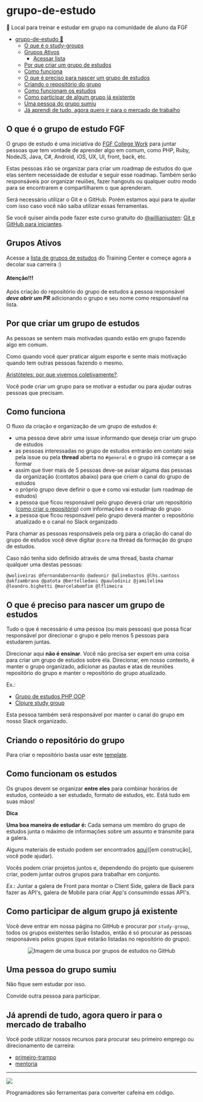# grupo-de-estudo
:book: Local para treinar e estudar em grupo na comunidade de aluno da FGF

<!-- TOC depthFrom:1 depthTo:6 withLinks:1 updateOnSave:0 orderedList:0 -->

- [grupo-de-estudo 📖](#grupo-de-estudo)
	- [O que é o study-groups](#o-que-e-o-grupo-de-estudo-fgf)
	- [Grupos Ativos](#grupos-ativos)
	    - [Acessar lista]()
	- [Por que criar um grupo de estudos](#por-que-criar-um-grupo-de-estudos)
	- [Como funciona](#como-funciona)
	- [O que é preciso para nascer um grupo de estudos](#o-que-é-preciso-para-nascer-um-grupo-de-estudos)
	- [Criando o repositório do grupo](#criando-o-repositório-do-grupo)
	- [Como funcionam os estudos](#como-funcionam-os-estudos)
	- [Como participar de algum grupo já existente](#como-participar-de-algum-grupo-já-existente)
	- [Uma pessoa do grupo sumiu](#uma-pessoa-do-grupo-sumiu)
	- [Já aprendi de tudo, agora quero ir para o mercado de trabalho](#já-aprendi-de-tudo-agora-quero-ir-para-o-mercado-de-trabalho)

<!-- /TOC -->

## O que é o grupo de estudo FGF

O grupo de estudo é uma iniciativa do [FGF College Work]() para juntar pessoas que tem vontade de aprender algo em comum, como PHP, Ruby, NodeJS, Java, C#, Android, iOS, UX, UI, front, back, etc.

Estas pessoas irão se organizar para criar um roadmap de estudos do que elas sentem necessidade de estudar e seguir esse roadmap. Também serão responsáveis por organizar reuiões, fazer hangouts ou qualquer outro modo para se encontrarem e compartilharem o que aprenderam.

Será necessário utilizar o Git e o GitHub. Porém estamos aqui para te ajudar com isso caso você não saiba utilizar essas ferramentas.

Se você quiser ainda pode fazer este curso gratuito do [@willianjusten](https://github.com/willianjusten): [Git e GitHub para iniciantes](https://www.udemy.com/git-e-github-para-iniciantes/).

## Grupos Ativos

Acesse  a [lista de grupos de estudos]() do Training Center e começe agora a decolar sua carreira :)

#### Atenção!!!

Após criação do repositório do grupo de estudos a pessoa responsável ***deve abrir um PR*** adicionando o grupo e seu nome como responsável na lista.

## Por que criar um grupo de estudos

As pessoas se sentem mais motivadas quando estão em grupo fazendo algo em comum.

Como quando você quer praticar algum esporte e sente mais motivação quando tem outras pessoas fazendo o mesmo.

[Aristóteles: por que vivemos coletivamente?](http://www.tribunapr.com.br/noticias/aristoteles-por-que-vivemos-coletivamente/).

Você pode criar um grupo para se motivar a estudar ou para ajudar outras pessoas que precisam.

## Como funciona

O fluxo da criação e organização de um grupo de estudos é:

- uma pessoa deve abrir uma issue informando que deseja criar um grupo de estudos
- as pessoas interessadas no grupo de estudos entrarão em contato seja pela issue ou pela **thread** aberta no `#general` e o grupo irá começar a se formar
- assim que tiver mais de 5 pessoas deve-se avisar alguma das pessoas da organização (contatos abaixo) para que criem o canal do grupo de estudos
- o próprio grupo deve definir o que e como vai estudar (um roadmap de estudos)
- a pessoa que ficou responsável pelo grupo deverá criar um repositório ([como criar o repositório](https://github.com/training-center/study-groups#criando-o-repositório-do-grupo)) com informações e o roadmap do grupo
- a pessoa que ficou responsável pelo grupo deverá manter o repositório atualizado e o canal no Slack organizado

Para chamar as pessoas responsáveis pela org para a criação do canal do grupo de estudos você deve digitar `@core` na thread da formação do grupo de estudos.

Caso não tenha sido definido através de uma thread, basta chamar qualquer uma destas pessoas:

`@woliveiras @fernandabernardo @adeonir @alinebastos @lhs.santoss @akfzambrana @patota @bertelledani @paulodiniz @jamilelima @leandro.bighetti @marcelabomfim @lflimeira`

## O que é preciso para nascer um grupo de estudos

Tudo o que é necessário é uma pessoa (ou mais pessoas) que possa ficar responsável por direcionar o grupo e pelo menos 5 pessoas para estudarem juntas.

Direcionar aqui **não é ensinar**. Você não precisa ser expert em uma coisa para criar um grupo de estudos sobre ela. Direcionar, em nosso contexto, é manter o grupo organizado, adicionar as pautas e atas de reuniões repositório do grupo e manter o repositório do grupo atualizado.

Ex.:

- [Grupo de estudos PHP OOP]()
- [Clojure study group]()

Esta pessoa também será responsável por manter o canal do grupo em nosso Slack organizado.

## Criando o repositório do grupo

Para criar o repositório basta usar este [template](https://github.com/training-center/template-study-group).

## Como funcionam os estudos

Os grupos devem se organizar **entre eles** para combinar horários de estudos, conteúdo a ser estudado, formato de estudos, etc. Está tudo em suas mãos!

**Dica**

**Uma boa maneira de estudar é:** Cada semana um membro do grupo de estudos junta o máximo de informações sobre um assunto e transmite para a galera.

Alguns materiais de estudo podem ser encontrados [aqui](github/material-de-apoio.md)([em construção], você pode ajudar).

Vocês podem criar projetos juntos e, dependendo do projeto que quiserem criar, podem juntar outros grupos para trabalhar em conjunto.

*Ex.:* Juntar a galera de Front para montar o Client Side, galera de Back para fazer as API's, galera de Mobile para criar App's consumindo essas API's.

## Como participar de algum grupo já existente

Você deve entrar em nossa página no GitHub e procurar por `study-group`, todos os grupos existentes serão listados, então é só procurar as pessoas responsáveis pelos grupos (que estarão listadas no repositório do grupo).

<p align="center">
  <img src="assets/pesquisa-pelos-grupos-de-estudos.png" alt="Imagem de uma busca por grupos de estudos no GitHub">
</p>

## Uma pessoa do grupo sumiu

Não fique sem estudar por isso.

Convide outra pessoa para participar.

## Já aprendi de tudo, agora quero ir para o mercado de trabalho

Você pode utilizar nossos recursos para procurar seu primeiro emprego ou direcionamento de carreira:

- [primeiro-trampo]()
- [mentoria]()

---


![](https://cdn.mensagenscomamor.com/content/images/m000140088.jpg?v=0&w=310&h=144)

Programadores são ferramentas para converter cafeína em código.



